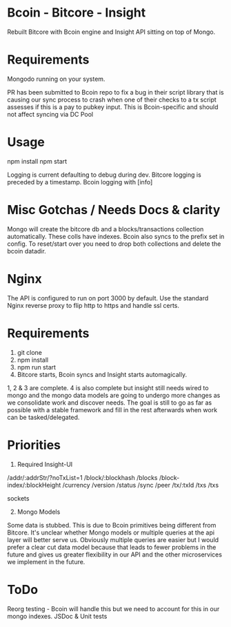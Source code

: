 # Bcoin - Bitcore - Insight
Rebuilt Bitcore with Bcoin engine and Insight API sitting on top of Mongo.

# Requirements
Mongodo running on your system.

PR has been submitted to Bcoin repo to fix a bug in their script library that is causing our sync process to crash when one of their checks to a tx script assesses if this is a pay to pubkey input. This is Bcoin-specific and should not affect syncing via DC Pool

# Usage
npm install
npm start

Logging is current defaulting to debug during dev. Bitcore logging is preceded by a timestamp. Bcoin logging with [info]

# Misc Gotchas / Needs Docs & clarity

Mongo will create the bitcore db and a blocks/transactions collection automatically. These colls have indexes. Bcoin also syncs to the prefix set in config. To reset/start over you need to drop both collections and delete the bcoin datadir.

# Nginx

The API is configured to run on port 3000 by default. Use the standard Nginx reverse proxy to flip http to https and handle ssl certs.

# Requirements

1. git clone
2. npm install
3. npm run start
4. Bitcore starts, Bcoin syncs and Insight starts automagically.

1, 2 & 3 are complete. 4 is also complete but insight still needs wired to mongo and the mongo data models are going to undergo more changes as we consolidate work and discover needs. The goal is still to go as far as possible with a stable framework and fill in the rest afterwards when work can be tasked/delegated.

# Priorities
1. Required Insight-UI

/addr/:addrStr/?noTxList=1
/block/:blockhash
/blocks
/block-index/:blockHeight
/currency
/version
/status
/sync
/peer
/tx/:txId
/txs
/txs

sockets

2. Mongo Models

Some data is stubbed. This is due to Bcoin primitives being different from Bitcore. It's unclear whether Mongo models or multiple queries at the api layer will better serve us. Obviously multiple queries are easier but I would prefer a clear cut data model because that leads to fewer problems in the future and gives us greater flexibility in our API and the other microservices we implement in the future.

# ToDo
Reorg testing - Bcoin will handle this but we need to account for this in our mongo indexes.
JSDoc & Unit tests
